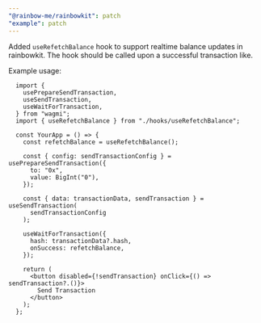 ```yaml
---
"@rainbow-me/rainbowkit": patch
"example": patch
---
```


Added `useRefetchBalance` hook to support realtime balance updates in rainbowkit. The hook should be called upon a successful transaction like.

Example usage:

```
  import {
    usePrepareSendTransaction,
    useSendTransaction,
    useWaitForTransaction,
  } from "wagmi";
  import { useRefetchBalance } from "./hooks/useRefetchBalance";

  const YourApp = () => {
    const refetchBalance = useRefetchBalance();

    const { config: sendTransactionConfig } = usePrepareSendTransaction({
      to: "0x",
      value: BigInt("0"),
    });

    const { data: transactionData, sendTransaction } = useSendTransaction(
      sendTransactionConfig
    );

    useWaitForTransaction({
      hash: transactionData?.hash,
      onSuccess: refetchBalance,
    });

    return (
      <button disabled={!sendTransaction} onClick={() => sendTransaction?.()}>
        Send Transaction
      </button>
    );
  };
```